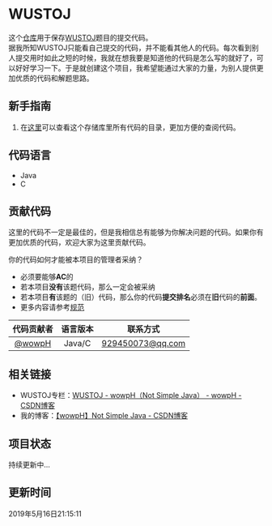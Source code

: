 # WUSTOJ

这个[仓库](https://github.com/wowpH/WUSTOJ)用于保存[WUSTOJ](http://acm.wust.edu.cn/)题目的提交代码。<br/>
据我所知WUSTOJ只能看自己提交的代码，并不能看其他人的代码。每次看到别人提交用时如此之短的时候，我就在想我要是知道他的代码是怎么写的就好了，可以好好学习一下。于是就创建这个项目，我希望能通过大家的力量，为别人提供更加优质的代码和解题思路。
## 新手指南

1. 在[这里](代码目录.md)可以查看这个存储库里所有代码的目录，更加方便的查阅代码。

## 代码语言

- Java
- C

## 贡献代码

这里的代码不一定是最佳的，但是我相信总有能够为你解决问题的代码。如果你有更加优质的代码，欢迎大家为这里贡献代码。

你的代码如何才能被本项目的管理者采纳？

- 必须要能够**AC**的
- 若本项目**没有**该题代码，那么一定会被采纳
- 若本项目**有**该题的（旧）代码，那么你的代码**提交排名**必须在**旧**代码的**前面**。
- 更多内容请参考[规范]()

|代码贡献者|语言版本|联系方式|
|:-:|:-:|:-:|
|[@wowpH](https://github.com/wowpH "wowpH的GitHub")|Java/C|929450073@qq.com|

## 相关链接

- WUSTOJ专栏：[WUSTOJ - wowpH（Not Simple Java） - wowpH - CSDN博客](https://blog.csdn.net/pfdvnah/column/info/37339)
- 我的博客：[【wowpH】Not Simple Java - CSDN博客](https://blog.csdn.net/pfdvnah)

## 项目状态

持续更新中...

## 更新时间

2019年5月16日21:15:11
